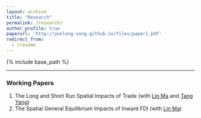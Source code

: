 ```yaml
---
layout: archive
title: "Research"
permalink: /research/
author_profile: true
paperurl: 'http://yunlong-song.github.io/files/paper1.pdf'
redirect_from:
  - /resume
---
```


{% include base_path %}

---

### Working Papers
1. The Long and Short Run Spatial Impacts of Trade (with [Lin Ma](https://lin-ma.com/index.html#/) and [Tang Yang](http://www.yang-tang.net/))
2. The Spatial General Equilibrium Impacts of Inward FDI (with [Lin Ma](https://lin-ma.com/index.html#/))

